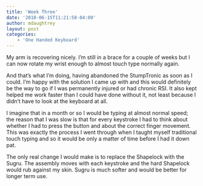 ```yaml
---
title: 'Week Three'
date: '2010-06-15T11:21:58-04:00'
author: mdaughtrey
layout: post
categories:
    - 'One Handed Keyboard'
---
```


My arm is recovering nicely. I’m still in a brace for a couple of weeks but I can now rotate my wrist enough to almost touch type normally again.

And that’s what I’m doing, having abandoned the StumpTronic as soon as I could. I’m happy with the solution I came up with and this would definitely be the way to go if I was permanently injured or had chronic RSI. It also kept helped me work faster than I could have done without it, not least because I didn’t have to look at the keyboard at all.

I imagine that in a month or so I would be typing at almost normal speed; the reason that I was slow is that for every keystroke I had to think about whether I had to press the button and about the correct finger movement. This was exactly the process I went through when I taught myself traditional touch typing and so it would be only a matter of time before I had it down pat.

The only real change I would make is to replace the Shapelock with the Sugru. The assembly moves with each keystroke and the hard Shapelock would rub against my skin. Sugru is much softer and would be better for longer term use.
